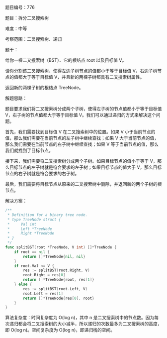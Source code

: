 题目编号：776

题目：拆分二叉搜索树

难度：中等

考察范围：二叉搜索树、递归

题干：

给你一棵二叉搜索树（BST）、它的根结点 root 以及目标值 V。

请你分割该二叉搜索树，使得左边子树节点的值都小于等于目标值 V，右边子树节点的值都大于等于目标值 V，并且新的两棵子树都具有二叉搜索树属性。

返回新的两棵子树的根结点 TreeNode。

解题思路：

题目要求我们将二叉搜索树分成两个子树，使得左子树的节点值都小于等于目标值 V，右子树的节点值都大于等于目标值 V。我们可以通过递归的方式来解决这个问题。

首先，我们需要找到目标值 V 在二叉搜索树中的位置。如果 V 小于当前节点的值，那么我们需要在当前节点的左子树中继续查找；如果 V 大于当前节点的值，那么我们需要在当前节点的右子树中继续查找；如果 V 等于当前节点的值，那么我们就找到了目标节点。

接下来，我们需要将二叉搜索树分成两个子树。如果目标节点的值小于等于 V，那么目标节点的左子树就是符合要求的左子树；如果目标节点的值大于 V，那么目标节点的右子树就是符合要求的右子树。

最后，我们需要将目标节点从原来的二叉搜索树中删除，并返回新的两个子树的根节点。

解决方案：

```go
/**
 * Definition for a binary tree node.
 * type TreeNode struct {
 *     Val int
 *     Left *TreeNode
 *     Right *TreeNode
 * }
 */
func splitBST(root *TreeNode, V int) []*TreeNode {
    if root == nil {
        return []*TreeNode{nil, nil}
    }
    if root.Val <= V {
        res := splitBST(root.Right, V)
        root.Right = res[0]
        return []*TreeNode{root, res[1]}
    } else {
        res := splitBST(root.Left, V)
        root.Left = res[1]
        return []*TreeNode{res[0], root}
    }
}
```

算法复杂度：时间复杂度为 O(log n)，其中 n 是二叉搜索树中的节点数。因为每次递归都会将二叉搜索树的大小减半，所以递归的次数最多为二叉搜索树的高度，即 O(log n)。空间复杂度为 O(log n)，即递归栈的空间。